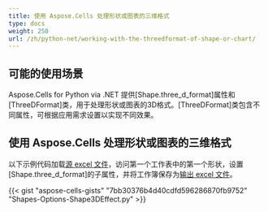 ```yaml
---
title: 使用 Aspose.Cells 处理形状或图表的三维格式
type: docs
weight: 250
url: /zh/python-net/working-with-the-threedformat-of-shape-or-chart/
---
```


## **可能的使用场景**
Aspose.Cells for Python via .NET 提供[Shape.three_d_format]属性和[ThreeDFormat]类，用于处理形状或图表的3D格式。[ThreeDFormat]类包含不同属性，可根据应用需求设置以实现不同效果。


## **使用 Aspose.Cells 处理形状或图表的三维格式**
以下示例代码加载[源 excel 文件](5115419.xlsx)，访问第一个工作表中的第一个形状，设置[Shape.three_d_format]的子属性，并将工作簿保存为[输出 excel 文件](5115410.xlsx)。


{{< gist "aspose-cells-gists" "7bb30376b4d40cdfd596286870fb9752" "Shapes-Options-Shape3DEffect.py" >}}
